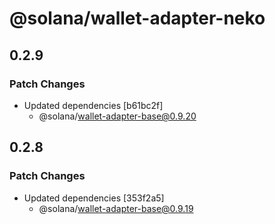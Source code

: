 # @solana/wallet-adapter-neko

## 0.2.9

### Patch Changes

-   Updated dependencies [b61bc2f]
    -   @solana/wallet-adapter-base@0.9.20

## 0.2.8

### Patch Changes

-   Updated dependencies [353f2a5]
    -   @solana/wallet-adapter-base@0.9.19
